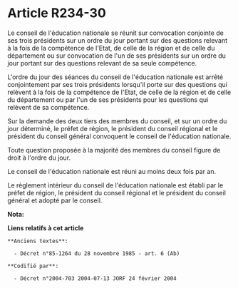 # Article R234-30

Le conseil de l'éducation nationale se réunit sur convocation conjointe de ses trois présidents sur un ordre du jour portant
sur des questions relevant à la fois de la compétence de l'Etat, de celle de la région et de celle du département ou sur
convocation de l'un de ses présidents sur un ordre du jour portant sur des questions relevant de sa seule compétence.

L'ordre du jour des séances du conseil de l'éducation nationale est arrêté conjointement par ses trois présidents lorsqu'il
porte sur des questions qui relèvent à la fois de la compétence de l'Etat, de celle de la région et de celle du département
ou par l'un de ses présidents pour les questions qui relèvent de sa compétence.

Sur la demande des deux tiers des membres du conseil, et sur un ordre du jour déterminé, le préfet de région, le président du
conseil régional et le président du conseil général convoquent le conseil de l'éducation nationale.

Toute question proposée à la majorité des membres du conseil figure de droit à l'ordre du jour.

Le conseil de l'éducation nationale est réuni au moins deux fois par an.

Le règlement intérieur du conseil de l'éducation nationale est établi par le préfet de région, le président du conseil
régional et le président du conseil général et adopté par le conseil.

**Nota:**



**Liens relatifs à cet article**

	**Anciens textes**:

	  - Décret n°85-1264 du 28 novembre 1985 - art. 6 (Ab)

	**Codifié par**:

	  - Décret n°2004-703 2004-07-13 JORF 24 février 2004
